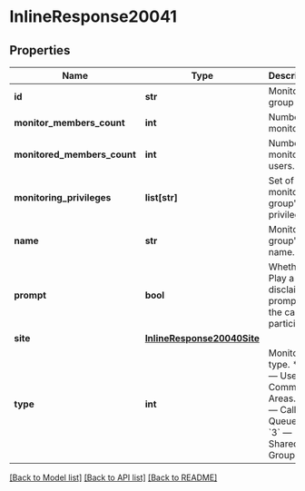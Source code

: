 # InlineResponse20041

## Properties
Name | Type | Description | Notes
------------ | ------------- | ------------- | -------------
**id** | **str** | Monitoring group ID. | [optional] 
**monitor_members_count** | **int** | Number of monitors. | [optional] 
**monitored_members_count** | **int** | Number of monitored users. | [optional] 
**monitoring_privileges** | **list[str]** | Set of monitoring group&#x27;s privileges. | [optional] 
**name** | **str** | Monitoring group&#x27;s name. | [optional] 
**prompt** | **bool** | Whether Play a disclaimer prompt to the call participants | [optional] 
**site** | [**InlineResponse20040Site**](InlineResponse20040Site.md) |  | [optional] 
**type** | **int** | Monitoring type. * &#x60;1&#x60; — Users &amp; Common Areas. * &#x60;2&#x60; — Call Queues. * &#x60;3&#x60; — Shared Line Group. | [optional] 

[[Back to Model list]](../README.md#documentation-for-models) [[Back to API list]](../README.md#documentation-for-api-endpoints) [[Back to README]](../README.md)

